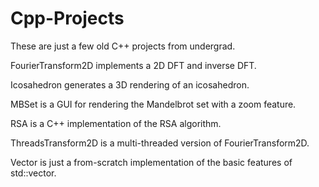 # Cpp-Projects

These are just a few old C++ projects from undergrad.

FourierTransform2D implements a 2D DFT and inverse DFT.

Icosahedron generates a 3D rendering of an icosahedron.

MBSet is a GUI for rendering the Mandelbrot set with a zoom feature.

RSA is a C++ implementation of the RSA algorithm.

ThreadsTransform2D is a multi-threaded version of FourierTransform2D.

Vector is just a from-scratch implementation of the basic features of std::vector.
